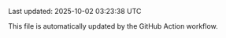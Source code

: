 Last updated: 2025-10-02 03:23:38 UTC

This file is automatically updated by the GitHub Action workflow.
